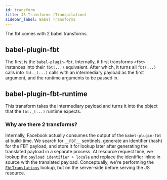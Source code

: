```yaml
---
id: transform
title: JS Transforms (Transpilation)
sidebar_label: Babel Transforms
---
```

The fbt comes with 2 babel transforms.

## babel-plugin-fbt
The first is the `babel-plugin-fbt`.  Internally, it first transforms `<fbt>` instances into their `fbt(...)` equivalent.  After which, it turns all `fbt(...)` calls into `fbt._(...)` calls with an intermediary payload as the first argument, and the runtime arguments to be passed in.

## babel-plugin-fbt-runtime
This transform takes the intermediary payload and turns it into the object that the `fbt._(...)` runtime expects.

### Why are there 2 transforms?
Internally, Facebook actually consumes the output of the `babel-plugin-fbt` at
build-time.  We search for `__FBT__` sentinels, generate an identifier (hash)
for the FBT payload, and store it for lookup later after generating the
translated payload in a separate process.  At resource request time, we lookup
the `payload identifier + locale` and replace the identifier inline in source
with the translated payload. Conceptually, we're performing the
[`FbtTranslations`](https://github.com/facebookincubator/fbt/blob/master/runtime/nonfb/FbtTranslations.js)
lookup, but on the server-side before serving the JS resource.
